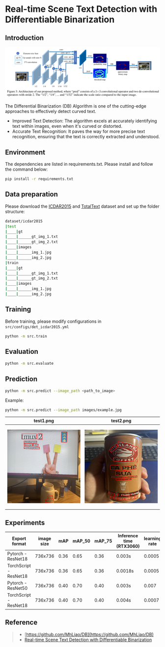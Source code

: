 # Real-time Scene Text Detection with Differentiable Binarization

## Introduction

<p align="center">
    <img src="images/architecture.png">
</p>

The Differential Binarization (DB) Algorithm is one of the cutting-edge approaches to effectively detect curved text. 
+ Improved Text Detection: The algorithm excels at accurately identifying text within images, even when it's curved or distorted.
+ Accurate Text Recognition: It paves the way for more precise text recognition, ensuring that the text is correctly extracted and understood.

## Environment
The dependencies are listed in requirements.txt. Please install and follow the command below:

```bash
pip install -r requirements.txt
```

## Data preparation
Please download the [ICDAR2015](https://rrc.cvc.uab.es/?ch=4&com=downloads) and [TotalText]() dataset and set up the folder structure:

```bash
dataset/icdar2015
|test
|____|gt
|____|______gt_img_1.txt
|____|______gt_img_2.txt
|____|images
|____|______img_1.jpg
|____|______img_2.jpg
|train
|____|gt
|____|______gt_img_1.txt
|____|______gt_img_2.txt
|____|images
|____|______img_1.jpg
|____|______img_2.jpg
```

## Training
Before training, please modify configurations in `src/configs/det_icdar2015.yml`
```bash
python -m src.train
```

## Evaluation

```bash
python -m src.evaluate
```

## Prediction

```bash
python -m src.predict --image_path <path_to_image>
```

Example:

```bash
python -m src.predict --image_path images/example.jpg
```

| test1.png| test2.png |
|--|--|
| <p align="center"><img src="images/test1.png"></p> | <p align="center"><img src="images/test2.png"></p> |


## Experiments

|Export format|image size|mAP|mAP_50|mAP_75| Inference time (RTX3060)| learning rate |
|--|--|--|--|--|--|--|
|Pytorch - ResNet18|736x736| 0.36 | 0.65 | 0.36 | 0.003s | 0.0005 |
|TorchScript - ResNet18| 736x736 |0.36 | 0.65 | 0.36 | 0.0018s | 0.0005 |
|Pytorch - ResNet50|736x736| 0.40 | 0.70 | 0.40 | 0.003s | 0.007 |
|TorchScript - ResNet18| 736x736 | 0.40 | 0.70 | 0.40  | 0.004s | 0.0007 |


## Reference

>+ [https://github.com/MhLiao/DB](https://github.com/MhLiao/DB)
>+ [Real-time Scene Text Detection with Differentiable Binarization](https://arxiv.org/abs/1911.08947)